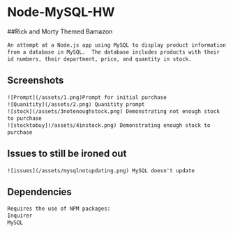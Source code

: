 # Node-MySQL-HW
##Rick and Morty Themed Bamazon

    An attempt at a Node.js app using MySQL to display product information from a database in MySQL.  The database includes products with their id numbers, their department, price, and quantity in stock.

## Screenshots
    
    ![Prompt](/assets/1.png)Prompt for initial purchase
    ![Quanitity](/assets/2.png) Quanitity prompt
    ![stock](/assets/3notenoughstock.png) Demonstrating not enough stock to purchase
    ![stocktobuy](/assets/4instock.png) Demonstrating enough stock to purchase

    
## Issues to still be ironed out


    ![issues](/assets/mysqlnotupdating.png) MySQL doesn't update

    
## Dependencies
 
    Requires the use of NPM packages:
    Inquirer
    MySQL
